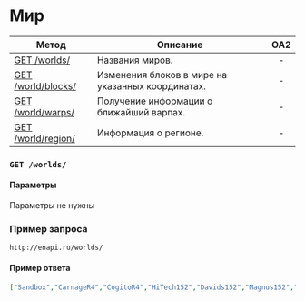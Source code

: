Мир
==========

| Метод | Описание | OA2 |
| ----- | -------- |:---:|
| [GET /worlds/](worlds.md) | Названия миров. | - |
| [GET /world/blocks/](worlds.md) | Изменения блоков в мире на указанных координатах. | - |
| [GET /world/warps/](worlds.md) | Получение информации о ближайший варпах. | - |
| [GET /world/region/](worlds.md) | Информация о регионе. | - |

### ``` GET /worlds/ ``` 

#### Параметры

Параметры не нужны

### Пример запроса
``` 
http://enapi.ru/worlds/
```
#### Пример ответа 
```json 
["Sandbox","CarnageR4","CogitoR4","HiTech152","Davids152","Magnus152","Theos","DedalR2","AmberR4"]
```





